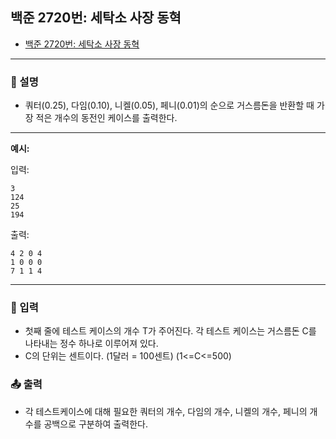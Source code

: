 ## 백준 2720번: 세탁소 사장 동혁

- [백준 2720번: 세탁소 사장 동혁](https://www.acmicpc.net/problem/2720)

---

### 📖 설명

- 쿼터(0.25), 다임(0.10), 니켈(0.05), 페니(0.01)의 순으로 거스름돈을 반환할 때 가장 적은 개수의 동전인 케이스를 출력한다.

---

**예시:**

입력:

```
3
124
25
194
```

출력:

```
4 2 0 4
1 0 0 0
7 1 1 4
```

---

### 📝 입력

- 첫째 줄에 테스트 케이스의 개수 T가 주어진다. 각 테스트 케이스는 거스름돈 C를 나타내는 정수 하나로 이루어져 있다.
- C의 단위는 센트이다. (1달러 = 100센트) (1<=C<=500)

### 📤 출력

- 각 테스트케이스에 대해 필요한 쿼터의 개수, 다임의 개수, 니켈의 개수, 페니의 개수를 공백으로 구분하여 출력한다.
